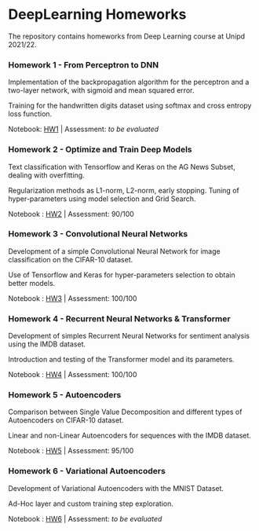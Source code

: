 # DeepLearning Homeworks
The repository contains homeworks from Deep Learning course at Unipd 2021/22.

### Homework 1 - From Perceptron to DNN
Implementation of the backpropagation algorithm for the perceptron and a two-layer network, with sigmoid and mean squared error.

Training for the handwritten digits dataset using softmax and cross entropy loss function.

Notebook: [HW1](https://github.com/SiMoM0/DeepLearning/blob/master/HW1/HW1.ipynb) | Assessment: *to be evaluated*

### Homework 2 - Optimize and Train Deep Models

Text classification with Tensorflow and Keras on the AG News Subset, dealing with overfitting.

Regularization methods as L1-norm, L2-norm, early stopping. Tuning of hyper-parameters using model selection and Grid Search.

Notebook : [HW2](https://github.com/SiMoM0/DeepLearning/blob/master/HW2/HW2.ipynb) | Assessment: 90/100

### Homework 3 - Convolutional Neural Networks

Development of a simple Convolutional Neural Network for image classification on the CIFAR-10 dataset.

Use of Tensorflow and Keras for hyper-parameters selection to obtain better models.

Notebook : [HW3](https://github.com/SiMoM0/DeepLearning/blob/master/HW3/HW3.ipynb) | Assessment: 100/100

### Homework 4 - Recurrent Neural Networks & Transformer

Development of simples Recurrent Neural Networks for sentiment analysis using the IMDB dataset.

Introduction and testing of the Transformer model and its parameters.

Notebook : [HW4](https://github.com/SiMoM0/DeepLearning/blob/master/HW4/HW4.ipynb) | Assessment: 100/100

### Homework 5 - Autoencoders

Comparison between Single Value Decomposition and different types of Autoencoders on CIFAR-10 dataset.

Linear and non-Linear Autoencoders for sequences with the IMDB dataset.

Notebook : [HW5](https://github.com/SiMoM0/DeepLearning/blob/master/HW5/HW5.ipynb) | Assessment: 95/100

### Homework 6 - Variational Autoencoders

Development of Variational Autoencoders with the MNIST Dataset.

Ad-Hoc layer and custom training step exploration.

Notebook : [HW6](https://github.com/SiMoM0/DeepLearning/blob/master/HW6/HW6.ipynb) | Assessment: *to be evaluated*